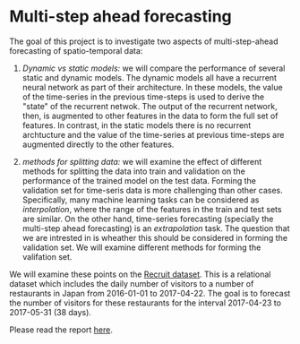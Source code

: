 # Multi-step ahead forecasting

The goal of this project is to investigate two aspects of multi-step-ahead forecasting of spatio-temporal data:

1. *Dynamic vs static models:* we will compare the performance of several static and dynamic models. The dynamic models all have a recurrent neural network as part of their architecture. In these models, the value of the time-series in the previous time-steps is used to derive the "state" of the recurrent netwok. The output of the recurrent network, then, is augmented to other features in the data to form the full set of features. In contrast, in the static models there is no recurrent archtucture and the value of the time-series at previous time-steps are augmented directly to the other features. 

2. *methods for splitting data:* we will examine the effect of different methods for splitting the data into train and validation on the performance of the trained model on the test data. Forming the validation set for time-seris data is more challenging than other cases. Specifically, many machine learning tasks can be considered as *interpolation*, where the range of the features in the train and test sets are similar. On the other hand, time-series forecasting (specially the multi-step ahead forecasting) is an *extrapolation* task. The question that we are intrested in is wheather this should be considered in forming the validation set. We will examine different methods for forming the valifation set.

We will examine these points on the [Recruit dataset](https://www.kaggle.com/c/recruit-restaurant-visitor-forecasting). This is a relational dataset which includes the daily number of visitors to a number of restaurants in Japan from 2016-01-01 to 2017-04-22. The goal is to forecast the number of visitors for these restaurants for the interval 2017-04-23 to 2017-05-31 (38 days). 

Please read the report [here](./report.ipynb).
